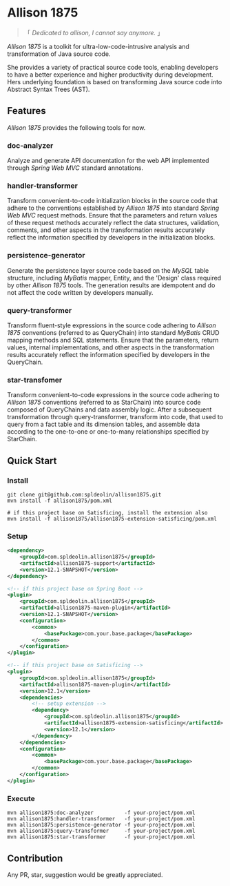 # Allison 1875

> 「 *Dedicated to allison, I cannot say anymore.* 」

*Allison 1875* is a toolkit for ultra-low-code-intrusive analysis and transformation of Java source code.

She provides a variety of practical source code tools, enabling developers to have a better experience and higher productivity during development. Hers underlying foundation is based on transforming Java source code into Abstract Syntax Trees (AST).

## Features

*Allison 1875* provides the following tools for now.

### doc-analyzer

Analyze and generate API documentation for the web API implemented through *Spring Web MVC* standard annotations.

### handler-transformer

Transform convenient-to-code initialization blocks in the source code that adhere to the conventions established by *Allison 1875* into standard *Spring Web MVC* request methods. Ensure that the parameters and return values of these request methods accurately reflect the data structures, validation, comments, and other aspects in the transformation results accurately reflect the information specified by developers in the initialization blocks.

### persistence-generator

Generate the persistence layer source code based on the *MySQL* table structure, including *MyBatis* mapper, Entity, and the 'Design' class required by other *Allison 1875* tools. The generation results are idempotent and do not affect the code written by developers manually.

### query-transformer

Transform fluent-style expressions in the source code adhering to *Allison 1875* conventions (referred to as QueryChain) into standard *MyBatis* CRUD mapping methods and SQL statements. Ensure that the parameters, return values, internal implementations, and other aspects in the transformation results accurately reflect the information specified by developers in the QueryChain.

### star-transfomer

Transform convenient-to-code expressions in the source code adhering to *Allison 1875* conventions (referred to as StarChain) into source code composed of QueryChains and data assembly logic. After a subsequent transformation through query-transformer, transform into code, that used to query from a fact table and its dimension tables, and assemble data according to the one-to-one or one-to-many relationships specified by StarChain.

## Quick Start

### Install

```shell
git clone git@github.com:spldeolin/allison1875.git
mvn install -f allison1875/pom.xml

# if this project base on Satisficing, install the extension also
mvn install -f allison1875/allison1875-extension-satisficing/pom.xml
```

### Setup

```xml
<dependency>
    <groupId>com.spldeolin.allison1875</groupId>
    <artifactId>allison1875-support</artifactId>
    <version>12.1-SNAPSHOT</version>
</dependency>
```

```xml
<!-- if this project base on Spring Boot -->
<plugin>
    <groupId>com.spldeolin.allison1875</groupId>
    <artifactId>allison1875-maven-plugin</artifactId>
    <version>12.1-SNAPSHOT</version>
    <configuration>
        <common>
            <basePackage>com.your.base.package</basePackage>
        </common>
    </configuration>
</plugin>

<!-- if this project base on Satisficing -->
<plugin>
    <groupId>com.spldeolin.allison1875</groupId>
    <artifactId>allison1875-maven-plugin</artifactId>
    <version>12.1</version>
    <dependencies>
        <!-- setup extension -->
        <dependency>
            <groupId>com.spldeolin.allison1875</groupId>
            <artifactId>allison1875-extension-satisficing</artifactId>
            <version>12.1</version>
        </dependency>
    </dependencies>
    <configuration>
        <common>
            <basePackage>com.your.base.package</basePackage>
        </common>
    </configuration>
</plugin>
```

### Execute

```shell
mvn allison1875:doc-analyzer          -f your-project/pom.xml
mvn allison1875:handler-transformer   -f your-project/pom.xml
mvn allison1875:persistence-generator -f your-project/pom.xml
mvn allison1875:query-transformer     -f your-project/pom.xml
mvn allison1875:star-transformer      -f your-project/pom.xml
```

## Contribution

Any PR, star, suggestion would be greatly appreciated.
